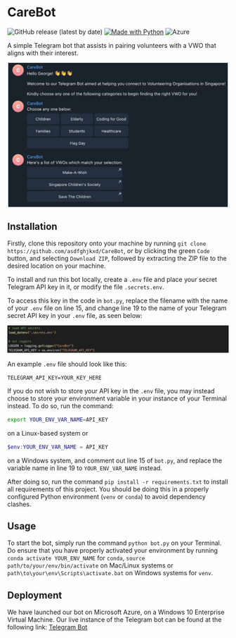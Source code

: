 # CareBot

![GitHub release (latest by date)](https://img.shields.io/github/v/release/asdfghjkxd/CareBot)
[![Made with Python](https://img.shields.io/badge/Python->=3.9-blue?logo=python&logoColor=white)](https://python.org "Python Homepage")
![Azure](https://img.shields.io/badge/azure-%230072C6.svg?style=for-the-badge&logo=microsoftazure&logoColor=white)

A simple Telegram bot that assists in pairing volunteers with a VWO that aligns with their interest.

<p align="center"> 
    <img src="https://github.com/asdfghjkxd/CareBot/blob/main/assets/main_screen.png?raw=True" alt="Main Page" width="500"/> 
</p>

## Installation

Firstly, clone this repository onto your machine by running `git clone https://github.com/asdfghjkxd/CareBot`, or by clicking the green `Code` button, and selecting `Download ZIP`, followed by extracting the ZIP file to the desired location on your machine.

To install and run this bot locally, create a `.env` file and place your secret Telegram API key in it, or modify the file `.secrets.env`.

To access this key in the code in `bot.py`,  replace the filename with the name of your `.env` file on line 15, and change line 19 to the name of your Telegram secret API key in your `.env` file, as seen below:

![Uncommenting lines](assets/api_key.png)

An example `.env` file should look like this:

```dotenv
TELEGRAM_API_KEY=YOUR_KEY_HERE
```

If you do not wish to store your API key in the `.env` file, you may instead choose to store your environment variable in your instance of your Terminal instead. To do so, run the command:

```sh
export YOUR_ENV_VAR_NAME=API_KEY
```

on a Linux-based system or  

```powershell
$env:YOUR_ENV_VAR_NAME = API_KEY
```

on a Windows system, and comment out line 15 of `bot.py`, and replace the variable name in line 19 to `YOUR_ENV_VAR_NAME` instead.

After doing so, run the command `pip install -r requirements.txt` to install all requirements of this project. You should be doing this in a properly configured Python environment (`venv` or `conda`) to avoid dependency clashes.

## Usage

To start the bot, simply run the command `python bot.py` on your Terminal. Do ensure that you have properly activated your environment by running `conda activate YOUR_ENV_NAME` for `conda`, `source path/to/your/env/bin/activate` on Mac/Linux systems or `path\to\your\env\Scripts\activate.bat` on Windows systems for `venv`.

## Deployment

We have launched our bot on Microsoft Azure, on a Windows 10 Enterprise Virtual Machine. Our live instance of the Telegram bot can be found at the following link: [Telegram Bot](https://t.me/life_hacked_bot.)
